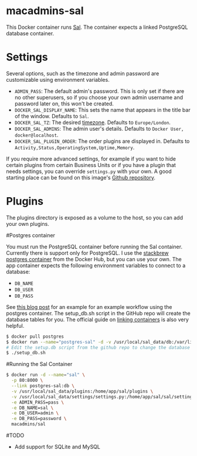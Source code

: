 macadmins-sal
=============

This Docker container runs [Sal](https://github.com/grahamgilbert/sal). The container expects a linked PostgreSQL database container.

# Settings

Several options, such as the timezone and admin password are customizable using environment variables.

* ``ADMIN_PASS``: The default admin's password. This is only set if there are no other superusers, so if you choose your own admin username and password later on, this won't be created.
* ``DOCKER_SAL_DISPLAY_NAME``: This sets the name that appears in the title bar of the window. Defaults to ``Sal``.
* ``DOCKER_SAL_TZ``: The desired [timezone](http://en.wikipedia.org/wiki/List_of_tz_database_time_zones). Defaults to ``Europe/London``.
* ``DOCKER_SAL_ADMINS``: The admin user's details. Defaults to ``Docker User, docker@localhost``.
* ``DOCKER_SAL_PLUGIN_ORDER``: The order plugins are displayed in. Defaults to ``Activity,Status,OperatingSystem,Uptime,Memory``.

If you require more advanced settings, for example if you want to hide certain plugins from certain Business Units or if you have a plugin that needs settings, you can override ``settings.py`` with your own. A good starting place can be found on this image's [Github repository](https://github.com/grahamgilbert/macadmins-sal/blob/master/settings.py).

# Plugins

The plugins directory is exposed as a volume to the host, so you can add your own plugins. 

#Postgres container

You must run the PostgreSQL container before running the Sal container.
Currently there is support only for PostgreSQL.
I use the [stackbrew postgres container](https://registry.hub.docker.com/_/postgres/) from the Docker Hub, but you can use your own. The app container expects the following environment variables to connect to a database:

* ``DB_NAME``
* ``DB_USER``
* ``DB_PASS``

See [this blog post](http://davidamick.wordpress.com/2014/07/19/docker-postgresql-workflow/) for an example for an example workflow using the postgres container. The setup_db.sh script in the GitHub repo will create the database tables for you. The official guide on [linking containers](https://docs.docker.com/userguide/dockerlinks/) is also very helpful.

```bash
$ docker pull postgres
$ docker run --name="postgres-sal" -d -v /usr/local/sal_data/db:/var/lib/postgresql/data postgres
# Edit the setup.db script from the github repo to change the database name, user and password before running it.
$ ./setup_db.sh
```

#Running the Sal Container

```bash
$ docker run -d --name="sal" \
  -p 80:8000 \
  --link postgres-sal:db \
  -v /usr/local/sal_data/plugins:/home/app/sal/plugins \
  -v /usr/local/sal_data/settings/settings.py:/home/app/sal/sal/settings.py \
  -e ADMIN_PASS=pass \
  -e DB_NAME=sal \
  -e DB_USER=admin \
  -e DB_PASS=password \
  macadmins/sal
```

#TODO

* Add support for SQLite and MySQL
